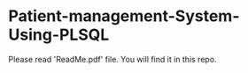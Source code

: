 # Patient-management-System-Using-PLSQL

Please read 'ReadMe.pdf' file. You will find it in this repo.
